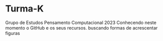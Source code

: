 # Turma-K
Grupo de Estudos Pensamento Computacional 2023
Conhecendo neste momento o GitHub e os seus recursos.
buscando formas de acrescentar figuras
